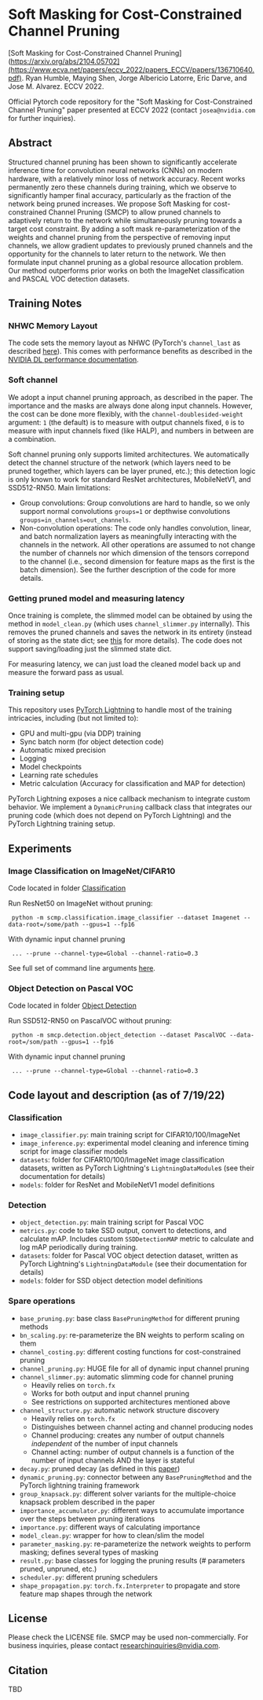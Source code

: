 # Soft Masking for Cost-Constrained Channel Pruning

[Soft Masking for Cost-Constrained Channel Pruning](https://arxiv.org/abs/2104.05702](https://www.ecva.net/papers/eccv_2022/papers_ECCV/papers/136710640.pdf).
Ryan Humble, Maying Shen, Jorge Albericio Latorre, Eric Darve, and Jose M. Alvarez.
ECCV 2022.

Official Pytorch code repository for the "Soft Masking for Cost-Constrained Channel Pruning" paper presented at ECCV 2022 (contact `josea@nvidia.com` for further inquiries).


## Abstract
Structured channel pruning has been shown to significantly accelerate inference time for convolution neural networks (CNNs) on modern hardware, with a relatively minor loss of network accuracy. Recent works permanently zero these channels during training, which we observe to significantly hamper final accuracy, particularly as the fraction of the network being pruned increases. We propose Soft Masking for cost-constrained Channel Pruning (SMCP) to allow pruned channels to adaptively return to the network while simultaneously pruning towards a target cost constraint. By adding a soft mask re-parameterization of the weights and channel pruning from the perspective of removing input channels, we allow gradient updates to previously pruned channels and the opportunity for the channels to later return to the network. We then formulate input channel pruning as a global resource allocation problem. Our method outperforms prior works on both the ImageNet classification and PASCAL VOC detection datasets.

## Training Notes

### NHWC Memory Layout
The code sets the memory layout as NHWC (PyTorch's `channel_last` as described [here](https://pytorch.org/tutorials/intermediate/memory_format_tutorial.html)). This comes with performance benefits as described in the [NVIDIA DL performance documentation](https://docs.nvidia.com/deeplearning/performance/dl-performance-convolutional/index.html#tensor-layout).

### Soft channel
We adopt a input channel pruning approach, as described in the paper. The importance and the masks are always done along input channels. However, the cost can be done more flexibly, with the `channel-doublesided-weight` argument: `1` (the default) is to measure with output channels fixed, `0` is to measure with input channels fixed (like HALP), and numbers in between are a combination.

Soft channel pruning only supports limited architectures. We automatically detect the channel structure of the network (which layers need to be pruned together, which layers can be layer pruned, etc.); this detection logic is only known to work for standard ResNet architectures, MobileNetV1, and SSD512-RN50.
Main limitations:
- Group convolutions: Group convolutions are hard to handle, so we only support normal convolutions `groups=1` or depthwise convolutions `groups=in_channels=out_channels`.
- Non-convolution operations: The code only handles convolution, linear, and batch normalization layers as meaningfully interacting with the channels in the network. All other operations are assumed to not change the number of channels nor which dimension of the tensors correpond to the channel (i.e., second dimension for feature maps as the first is the batch dimension). See the further description of the code for more details.

### Getting pruned model and measuring latency
Once training is complete, the slimmed model can be obtained by using the method in `model_clean.py` (which uses `channel_slimmer.py` internally). This removes the pruned channels and saves the network in its entirety (instead of storing as the state dict; see [this](https://pytorch.org/tutorials/beginner/saving_loading_models.html#save-load-entire-model) for more details). The code does not support saving/loading just the slimmed state dict.

For measuring latency, we can just load the cleaned model back up and measure the forward pass as usual.

### Training setup
This repository uses [PyTorch Lightning](https://pytorch-lightning.readthedocs.io/en/stable/) to handle most of the training intricacies, including (but not limited to):
- GPU and multi-gpu (via DDP) training
- Sync batch norm (for object detection code)
- Automatic mixed precision
- Logging
- Model checkpoints
- Learning rate schedules
- Metric calculation (Accuracy for classification and MAP for detection)

PyTorch Lightning exposes a nice callback mechanism to integrate custom behavior. We implement a `DynamicPruning` callback class that integrates our pruning code (which does not depend on PyTorch Lightning) and the PyTorch Lightning training setup.

## Experiments

### Image Classification on ImageNet/CIFAR10

Code located in folder [Classification](https://github.com/NVlabs/SMCP/tree/main/smcp/classification)

Run ResNet50 on ImageNet without pruning:
```
 python -m scmp.classification.image_classifier --dataset Imagenet --data-root=/some/path --gpus=1 --fp16
```

With dynamic input channel pruning
```
 ... --prune --channel-type=Global --channel-ratio=0.3
```

See full set of command line arguments [here](https://github.com/NVlabs/SMCP/tree/main/smcp/classification/image_classifier.py).


### Object Detection on Pascal VOC

Code located in folder [Object Detection](https://github.com/NVlabs/SMCP/tree/main/smcp/classification/detection)

Run SSD512-RN50 on PascalVOC without pruning:
```
 python -m smcp.detection.object_detection --dataset PascalVOC --data-root=/som/path --gpus=1 --fp16
```

With dynamic input channel pruning
```
 ... --prune --channel-type=Global --channel-ratio=0.3
```

## Code layout and description (as of 7/19/22)

### Classification
- `image_classifier.py`: main training script for CIFAR10/100/ImageNet
- `image_inference.py`: experimental model cleaning and inference timing script for image classifier models
- `datasets`: folder for CIFAR10/100/ImageNet image classification datasets, written as PyTorch Lightning's `LightningDataModule`s (see their documentation for details)
- `models`: folder for ResNet and MobileNetV1 model definitions

### Detection
- `object_detection.py`: main training script for Pascal VOC
- `metrics.py`: code to take SSD output, convert to detections, and calculate mAP. Includes custom `SSDDetectionMAP` metric to calculate and log mAP periodically during training.
- `datasets`: folder for Pascal VOC object detection dataset, written as PyTorch Lightning's `LightningDataModule` (see their documentation for details)
- `models`: folder for SSD object detection model definitions

### Spare operations
- `base_pruning.py`: base class `BasePruningMethod` for different pruning methods
- `bn_scaling.py`: re-parameterize the BN weights to perform scaling on them
- `channel_costing.py`: different costing functions for cost-constrained pruning
- `channel_pruning.py`: HUGE file for all of dynamic input channel pruning
- `channel_slimmer.py`: automatic slimming code for channel pruning
    - Heavily relies on `torch.fx`
    - Works for both output and input channel pruning
    - See restrictions on supported architectures mentioned above
- `channel_structure.py`: automatic network structure discovery
    - Heavily relies on `torch.fx`
    - Distinguishes between channel acting and channel producing nodes
    - Channel producing: creates any number of output channels *independent* of the number of input channels
    - Channel acting: number of output channels is a function of the number of input channels AND the layer is stateful
- `decay.py`: pruned decay (as defined in this [paper](https://arxiv.org/pdf/2102.04010.pdf))
- `dynamic_pruning.py`: connector between any `BasePruningMethod` and the PyTorch lightning training framework
- `group_knapsack.py`: different solver variants for the multiple-choice knapsack problem described in the paper
- `importance_accumulator.py`: different ways to accumulate importance over the steps between pruning iterations
- `importance.py`: different ways of calculating importance
- `model_clean.py`: wrapper for how to clean/slim the model
- `parameter_masking.py`: re-parameterize the network weights to perform masking; defines several types of masking
- `result.py`: base classes for logging the pruning results (# parameters pruned, unpruned, etc.)
- `scheduler.py`: different pruning schedulers
- `shape_propagation.py`: `torch.fx.Interpreter` to propagate and store feature map shapes through the network

## License
Please check the LICENSE file. SMCP may be used non-commercially. For business inquiries, please contact researchinquiries@nvidia.com.

## Citation
TBD
